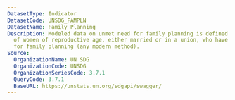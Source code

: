 ```yaml
---
DatasetType: Indicator
DatasetCode: UNSDG_FAMPLN
DatasetName: Family Planning
Description: Modeled data on unmet need for family planning is defined as the percentage
  of women of reproductive age, either married or in a union, who have an unmet need
  for family planning (any modern method).
Source:
  OrganizationName: UN SDG
  OrganizationCode: UNSDG
  OrganizationSeriesCode: 3.7.1
  QueryCode: 3.7.1
  BaseURL: https://unstats.un.org/sdgapi/swagger/
---
```


